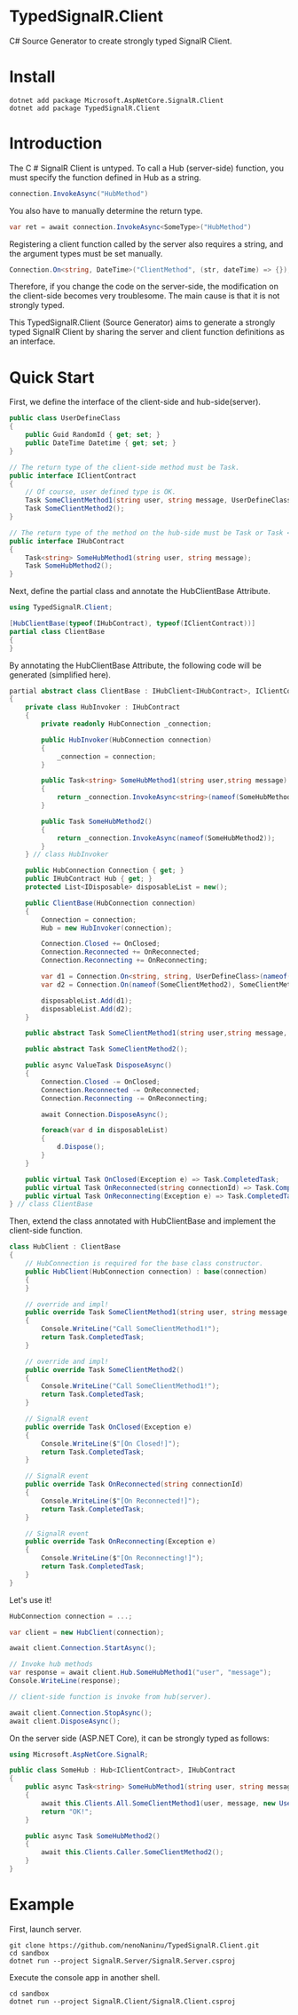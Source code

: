 #  TypedSignalR.Client

C# Source Generator to create strongly typed SignalR Client.

# Install
```
dotnet add package Microsoft.AspNetCore.SignalR.Client
dotnet add package TypedSignalR.Client
```

# Introduction

The C # SignalR Client is untyped.
To call a Hub (server-side) function, you must specify the function defined in Hub as a string.

```cs
connection.InvokeAsync("HubMethod")
```

You also have to manually determine the return type.

```cs
var ret = await connection.InvokeAsync<SomeType>("HubMethod")
```

Registering a client function called by the server also requires a string, and the argument types must be set manually.

```cs
Connection.On<string, DateTime>("ClientMethod", (str, dateTime) => {});
```

Therefore, if you change the code on the server-side, the modification on the client-side becomes very troublesome. The main cause is that it is not strongly typed.

This TypedSignalR.Client (Source Generator) aims to generate a strongly typed SignalR Client by sharing the server and client function definitions as an interface. 

# Quick Start
First, we define the interface of the client-side and hub-side(server).

```cs
public class UserDefineClass
{
    public Guid RandomId { get; set; }
    public DateTime Datetime { get; set; }
}

// The return type of the client-side method must be Task. 
public interface IClientContract
{
    // Of course, user defined type is OK. 
    Task SomeClientMethod1(string user, string message, UserDefineClass userDefine);
    Task SomeClientMethod2();
}

// The return type of the method on the hub-side must be Task or Task <T>. 
public interface IHubContract
{
    Task<string> SomeHubMethod1(string user, string message);
    Task SomeHubMethod2();
}
```

Next, define the partial class and annotate the HubClientBase Attribute. 
```cs
using TypedSignalR.Client;

[HubClientBase(typeof(IHubContract), typeof(IClientContract))]
partial class ClientBase
{
}
```

By annotating the HubClientBase Attribute, the following code will be generated (simplified here). 

```cs
partial abstract class ClientBase : IHubClient<IHubContract>, IClientContract, IAsyncDisposable
{
    private class HubInvoker : IHubContract
    {
        private readonly HubConnection _connection;

        public HubInvoker(HubConnection connection)
        {
            _connection = connection;
        }

        public Task<string> SomeHubMethod1(string user,string message)
        {
            return _connection.InvokeAsync<string>(nameof(SomeHubMethod1), user, message);
        }

        public Task SomeHubMethod2()
        {
            return _connection.InvokeAsync(nameof(SomeHubMethod2));
        }
    } // class HubInvoker

    public HubConnection Connection { get; }
    public IHubContract Hub { get; }
    protected List<IDisposable> disposableList = new();

    public ClientBase(HubConnection connection)
    {
        Connection = connection;
        Hub = new HubInvoker(connection);

        Connection.Closed += OnClosed;
        Connection.Reconnected += OnReconnected;
        Connection.Reconnecting += OnReconnecting;

        var d1 = Connection.On<string, string, UserDefineClass>(nameof(SomeClientMethod1), SomeClientMethod1);
        var d2 = Connection.On(nameof(SomeClientMethod2), SomeClientMethod2);

        disposableList.Add(d1);
        disposableList.Add(d2);
    }

    public abstract Task SomeClientMethod1(string user,string message, UserDefineClass userDefine);

    public abstract Task SomeClientMethod2();

    public async ValueTask DisposeAsync()
    {
        Connection.Closed -= OnClosed;
        Connection.Reconnected -= OnReconnected;
        Connection.Reconnecting -= OnReconnecting;

        await Connection.DisposeAsync();

        foreach(var d in disposableList)
        {
            d.Dispose();
        }
    }

    public virtual Task OnClosed(Exception e) => Task.CompletedTask;
    public virtual Task OnReconnected(string connectionId) => Task.CompletedTask;
    public virtual Task OnReconnecting(Exception e) => Task.CompletedTask;
} // class ClientBase

```
Then, extend the class annotated with HubClientBase and implement the client-side function. 

```cs
class HubClient : ClientBase
{
    // HubConnection is required for the base class constructor. 
    public HubClient(HubConnection connection) : base(connection)
    {
    }

    // override and impl!
    public override Task SomeClientMethod1(string user, string message, UserDefineClass userDefine)
    {
        Console.WriteLine("Call SomeClientMethod1!");
        return Task.CompletedTask;
    }

    // override and impl!
    public override Task SomeClientMethod2()
    {
        Console.WriteLine("Call SomeClientMethod1!");
        return Task.CompletedTask;
    }

    // SignalR event
    public override Task OnClosed(Exception e)
    {
        Console.WriteLine($"[On Closed!]");
        return Task.CompletedTask;
    }

    // SignalR event
    public override Task OnReconnected(string connectionId)
    {
        Console.WriteLine($"[On Reconnected!]");
        return Task.CompletedTask;
    }

    // SignalR event
    public override Task OnReconnecting(Exception e)
    {
        Console.WriteLine($"[On Reconnecting!]");
        return Task.CompletedTask;
    }
}
```
Let's use it!

```cs
HubConnection connection = ...;

var client = new HubClient(connection);

await client.Connection.StartAsync();

// Invoke hub methods
var response = await client.Hub.SomeHubMethod1("user", "message");
Console.WriteLine(response);

// client-side function is invoke from hub(server).

await client.Connection.StopAsync();
await client.DisposeAsync();
```

On the server side (ASP.NET Core), it can be strongly typed as follows:

```cs
using Microsoft.AspNetCore.SignalR;

public class SomeHub : Hub<IClientContract>, IHubContract
{
    public async Task<string> SomeHubMethod1(string user, string message)
    {
        await this.Clients.All.SomeClientMethod1(user, message, new UserDefineClass());
        return "OK!";
    }

    public async Task SomeHubMethod2()
    {
        await this.Clients.Caller.SomeClientMethod2();
    }
}
```

# Example
First, launch server. 

```
git clone https://github.com/nenoNaninu/TypedSignalR.Client.git
cd sandbox 
dotnet run --project SignalR.Server/SignalR.Server.csproj
```

Execute the console app in another shell. 

```
cd sandbox 
dotnet run --project SignalR.Client/SignalR.Client.csproj
```
